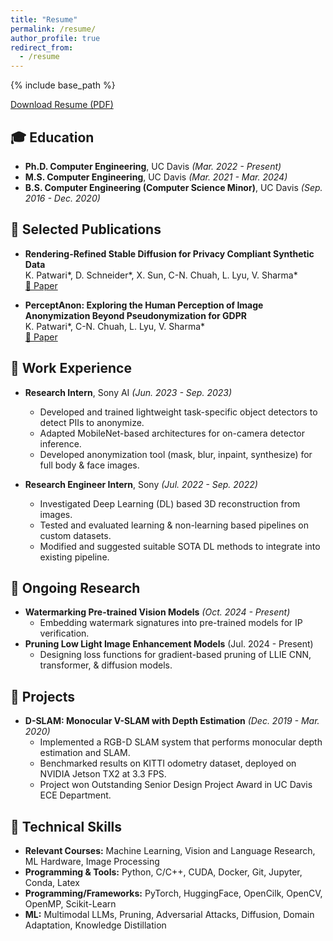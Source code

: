 ```yaml
---
title: "Resume"
permalink: /resume/
author_profile: true
redirect_from:
  - /resume
---
```


{% include base_path %}

<!-- # Resume -->

<p class="resume-download">
  <a href="/files/kartik_resume_feb2025.pdf" class="btn btn-download" target="_blank">
    <i class="fas fa-file-pdf"></i> Download Resume (PDF)
  </a>
</p>

## 🎓 **Education**
- **Ph.D. Computer Engineering**, UC Davis _(Mar. 2022 - Present)_
- **M.S. Computer Engineering**, UC Davis _(Mar. 2021 - Mar. 2024)_
- **B.S. Computer Engineering (Computer Science Minor)**, UC Davis _(Sep. 2016 - Dec. 2020)_

## 📝 **Selected Publications**
- **Rendering-Refined Stable Diffusion for Privacy Compliant Synthetic Data**  
  K. Patwari\*, D. Schneider\*, X. Sun, C-N. Chuah, L. Lyu, V. Sharma\*  
  [📄 Paper](https://arxiv.org/abs/2412.06248)

- **PerceptAnon: Exploring the Human Perception of Image Anonymization Beyond Pseudonymization for GDPR**  
  K. Patwari\*, C-N. Chuah, L. Lyu, V. Sharma\*  
  [📄 Paper](https://proceedings.mlr.press/v235/patwari24a.html)

## 💼 **Work Experience**
- **Research Intern**, Sony AI _(Jun. 2023 - Sep. 2023)_  
  - Developed and trained lightweight task-specific object detectors to detect PIIs to anonymize.
  - Adapted MobileNet-based architectures for on-camera detector inference.
  - Developed anonymization tool (mask, blur, inpaint, synthesize) for full body & face images.

- **Research Engineer Intern**, Sony _(Jul. 2022 - Sep. 2022)_  
  - Investigated Deep Learning (DL) based 3D reconstruction from images.
  - Tested and evaluated learning & non-learning based pipelines on custom datasets.
  - Modified and suggested suitable SOTA DL methods to integrate into existing pipeline.

## 🔬 **Ongoing Research**
- **Watermarking Pre-trained Vision Models** _(Oct. 2024 - Present)_
  - Embedding watermark signatures into pre-trained models for IP verification.
- **Pruning Low Light Image Enhancement Models** (Jul. 2024 - Present)
  - Designing loss functions for gradient-based pruning of LLIE CNN, transformer, & diffusion models.

## 🔎 Projects
- **D-SLAM: Monocular V-SLAM with Depth Estimation** _(Dec. 2019 - Mar. 2020)_  
  - Implemented a RGB-D SLAM system that performs monocular depth estimation and SLAM.
  - Benchmarked results on KITTI odometry dataset, deployed on NVIDIA Jetson TX2 at 3.3 FPS.
  - Project won Outstanding Senior Design Project Award in UC Davis ECE Department.

## 🔧 **Technical Skills**
- **Relevant Courses:** Machine Learning, Vision and Language Research, ML Hardware, Image Processing
- **Programming & Tools:** Python, C/C++, CUDA, Docker, Git, Jupyter, Conda, Latex
- **Programming/Frameworks:** PyTorch, HuggingFace, OpenCilk, OpenCV, OpenMP, Scikit-Learn
- **ML:** Multimodal LLMs, Pruning, Adversarial Attacks, Diffusion, Domain Adaptation, Knowledge Distillation

